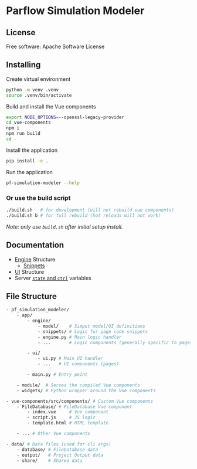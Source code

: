 # Parflow Simulation Modeler

## License

Free software: Apache Software License

## Installing

Create virtual environment

```bash
python -m venv .venv
source .venv/bin/activate
```

Build and install the Vue components

```bash
export NODE_OPTIONS=--openssl-legacy-provider
cd vue-components
npm i
npm run build
cd -
```

Install the application

```bash
pip install -e .
```

Run the application

```bash
pf-simulation-modeler --help
```

### Or use the build script

```bash
./build.sh   # for development (will not rebuild vue components)
./build.sh b # for full rebuild (hot reloads will not work)
```

*Note: only use `build.sh` after initial setup install.*

## Documentation

- [Engine](docs/engine.md) Structure
  - [Snippets](docs/snippets.md)
- [UI](docs/ui.md) Structure
- Server [`state` and `ctrl`](docs/server.md) variables

## File Structure

```bash
- pf_simulation_modeler/
    - app/
        - engine/
            - model/    # Simput model/UI definitions
            - snippets/ # Logic for page code snippets
            - engine.py # Main logic handler
            - ...       # Logic components (generally specific to pages)

        - ui/
            - ui.py # Main UI handler
            - ...   # UI components (pages)

        - main.py # Entry point

    - module/  # Serves the compiled Vue components
    - widgets/ # Python wrapper around the Vue components

- vue-components/src/components/ # Custom Vue components
    - FileDatabase/ # FileDatabase Vue component
        - index.vue     # Vue component
        - script.js     # JS logic
        - template.html # HTML template

    - ... # Other Vue components

- data/ # Data files (used for cli args)
    - database/ # FileDatabase data
    - output/   # Project Output data
    - share/    # Shared data
```
